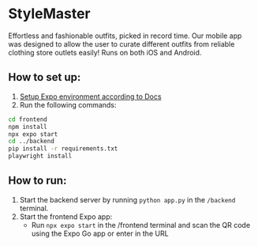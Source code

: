 # StyleMaster

Effortless and fashionable outfits, picked in record time. Our mobile app was designed to allow the user to curate different outfits from reliable clothing store outlets easily! Runs on both iOS and Android.

## How to set up:

1. [Setup Expo environment according to Docs](https://docs.expo.dev/get-started/set-up-your-environment/)
2. Run the following commands:

```bash
cd frontend
npm install
npx expo start
cd ../backend
pip install -r requirements.txt
playwright install
```

## How to run:
1. Start the backend server by running `python app.py` in the `/backend` terminal.
2. Start the frontend Expo app:
   - Run `npx expo start` in the /frontend terminal and scan the QR code using the Expo Go app or enter in the URL